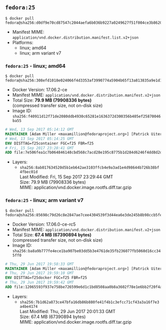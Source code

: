 ## `fedora:25`

```console
$ docker pull fedora@sha256:d0df9e70cd87547c2044aefa6b036b9227a0249627f51f004ce3b8620e9a0242
```

-	Manifest MIME: `application/vnd.docker.distribution.manifest.list.v2+json`
-	Platforms:
	-	linux; amd64
	-	linux; arm variant v7

### `fedora:25` - linux; amd64

```console
$ docker pull fedora@sha256:308efd1018e024066f4d3353af3990774a5904b65f13a813835a9e1d1c8732e2
```

-	Docker Version: 17.06.2-ce
-	Manifest MIME: `application/vnd.docker.distribution.manifest.v2+json`
-	Total Size: **79.9 MB (79908336 bytes)**  
	(compressed transfer size, not on-disk size)
-	Image ID: `sha256:f40911d12f71de2080ddb4930c65281e1636372d300356b405ef25870046ba55`

```dockerfile
# Wed, 13 Sep 2017 05:14:12 GMT
MAINTAINER [Adam Miller <maxamillion@fedoraproject.org>] [Patrick Uiterwijk <patrick@puiterwijk.org>]
# Wed, 13 Sep 2017 05:14:25 GMT
ENV DISTTAG=f25container FGC=f25 FBR=f25
# Fri, 15 Sep 2017 23:28:41 GMT
ADD file:7e506fea1c7b064846148cbd568c7acd28e195c8775b1d284d6246f4dd8d2db2 in / 
```

-	Layers:
	-	`sha256:8ab017634520d5b1eb642ae3103ffcb4e9a3ad1e4d98644b726b38bf4fbec01d`  
		Last Modified: Fri, 15 Sep 2017 23:29:44 GMT  
		Size: 79.9 MB (79908336 bytes)  
		MIME: application/vnd.docker.image.rootfs.diff.tar.gzip

### `fedora:25` - linux; arm variant v7

```console
$ docker pull fedora@sha256:85698c79d26c8e2847ae7cee4304539f3d44ea6e3de245b8b98ccb5fe08c9da6
```

-	Docker Version: 17.06.0-ce-rc5
-	Manifest MIME: `application/vnd.docker.distribution.manifest.v2+json`
-	Total Size: **67.4 MB (67390894 bytes)**  
	(compressed transfer size, not on-disk size)
-	Image ID: `sha256:ba8a9b777fe4ece1ba907be03dd5b3e4761de35fb236077fb5060d16cc345ff0`

```dockerfile
# Thu, 29 Jun 2017 19:58:33 GMT
MAINTAINER [Adam Miller <maxamillion@fedoraproject.org>] [Patrick Uiterwijk <patrick@puiterwijk.org>]
# Thu, 29 Jun 2017 19:59:10 GMT
ENV DISTTAG=f25docker FGC=f25 FBR=f25
# Thu, 29 Jun 2017 19:59:42 GMT
ADD file:12065593f937e758be726599e6d1c1bd8508aa0b8a3602f78e1e6bb2f20f4a0c in / 
```

-	Layers:
	-	`sha256:7b1d62a873ce47bfa16db86b880fe41f4b1c3efcc71cf43a3a16f7e3a4be4174`  
		Last Modified: Thu, 29 Jun 2017 20:01:33 GMT  
		Size: 67.4 MB (67390894 bytes)  
		MIME: application/vnd.docker.image.rootfs.diff.tar.gzip

